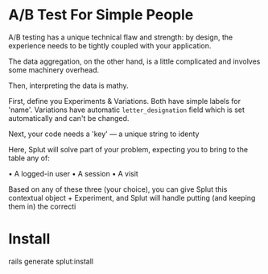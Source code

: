 
# A/B Test For Simple People

A/B testing has a unique technical flaw and strength: by design, the experience needs to be tightly coupled with your application.

The data aggregation, on the other hand, is a little complicated and involves some machinery overhead.

Then, interpreting the data is mathy. 

First, define you Experiments & Variations. Both have simple labels for 'name'. Variations have automatic `letter_designation` field which is set automatically and can't be changed.

Next, your code needs a 'key' — a unique string to identy

Here, Splut will solve part of your problem, expecting you to bring to the table any of:

• A logged-in user
• A session
• A visit



Based on any of these three (your choice), you can give Splut this contextual object + Experiment, and Splut will handle putting (and keeping them in) the correcti

# Install

rails generate splut:install